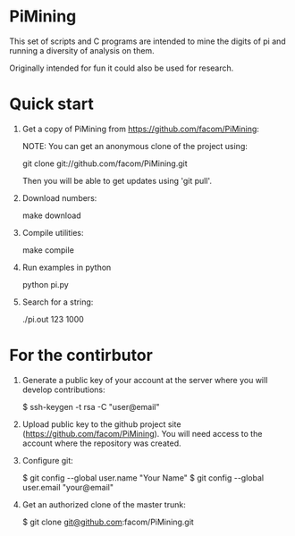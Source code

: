 PiMining
========

This set of scripts and C programs are intended to mine the digits of
pi and running a diversity of analysis on them.

Originally intended for fun it could also be used for research.

Quick start
===========

1. Get a copy of PiMining from https://github.com/facom/PiMining:

   NOTE: You can get an anonymous clone of the project using:

      git clone git://github.com/facom/PiMining.git

   Then you will be able to get updates using 'git pull'.

2. Download numbers:

      make download

3. Compile utilities:

      make compile

4. Run examples in python

      python pi.py

5. Search for a string:

      ./pi.out 123 1000

For the contirbutor
===================

1. Generate a public key of your account at the server where you will
   develop contributions:

   $ ssh-keygen -t rsa -C "user@email"

2. Upload public key to the github project site
   (https://github.com/facom/PiMining).  You will need access to the
   account where the repository was created.

3. Configure git:

   $ git config --global user.name "Your Name"
   $ git config --global user.email "your@email"

4. Get an authorized clone of the master trunk:

   $ git clone git@github.com:facom/PiMining.git

